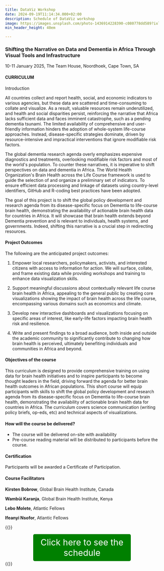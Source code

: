 ```yaml
---
title: DataViz Workshop
date: 2024-09-19T11:14:34.000+02:00
description: Schedule of DataViz workshop
image: https://images.unsplash.com/photo-1436914228390-c080778dd589?ixlib=rb-1.2.1&ixid=MnwxMjA3fDB8MHxwaG90by1wYWdlfHx8fGVufDB8fHx8&auto=format&fit=crop&w=1500&q=95
min_header_height: 40em

---
```


### Shifting the Narrative on Data and Dementia in Africa Through Visual Tools and Infrastructure

10-11 January 2025, The Team House, Noordhoek, Cape Town, SA

#### CURRICULUM
Introduction

All countries collect and report health, social, and economic indicators to various agencies, but these data are scattered and time-consuming to collate and visualize. As a result, valuable resources remain underutilized, and health and social disparities persist, reinforcing the narrative that Africa lacks sufficient data and faces imminent catastrophe, such as a pending dementia tsunami. The limited availability of comprehensive and user-friendly information hinders the adoption of whole-system life-course approaches. Instead, disease-specific strategies dominate, driven by resource-intensive and impractical interventions that ignore modifiable risk factors.

The global dementia research agenda overly emphasizes expensive diagnostics and treatments, overlooking modifiable risk factors and most of the world's population. To counter these narratives, it is imperative to shift perspectives on data and dementia in Africa. The World Health Organization's Brain Health across the Life Course framework is used to guide the selection of and organize a preliminary set of indicators. To ensure efficient data processing and linkage of datasets using country-level identifiers, GitHub and R-coding best practices have been adopted.

The goal of this project is to shift the global policy development and research agenda from its disease-specific focus on Dementia to life-course brain health, demonstrating the availability of actionable brain health data for countries in Africa. It will showcase that brain health extends beyond Dementia prevention and is relevant to individuals, health systems, and governments. Indeed, shifting this narrative is a crucial step in redirecting resources.

#### Project Outcomes
The following are the anticipated project outcomes:
    
1. Empower local researchers, policymakers, activists, and interested citizens with access to information for action. We will surface, collate, and frame existing data while providing workshops and training to enhance data visualization skills.
    
2. Support meaningful discussions about contextually relevant life course brain health in Africa, appealing to the general public by creating core visualizations showing the impact of brain health across the life course, encompassing various domains such as economics and climate.
    
3. Develop new interactive dashboards and visualizations focusing on specific areas of interest, like early-life factors impacting brain health risk and resilience.
    
4. Write and present findings to a broad audience, both inside and outside the academic community to significantly contribute to changing how brain health is perceived, ultimately benefiting individuals and communities in Africa and beyond.

#### Objectives of the course

This curriculum is designed to provide comprehensive training on using data for brain health initiatives and to inspire participants to become thought leaders in the field, driving forward the agenda for better brain health outcomes in African populations. This short course will equip participants with skills to shift the global policy development and research agenda from its disease-specific focus on Dementia to life-course brain health, demonstrating the availability of actionable brain health data for countries in Africa. The curriculum covers science communication (writing policy briefs, op-eds, etc) and technical aspects of visualizations.

#### How will the course be delivered?
- The course will be delivered on-site with availability
- Pre-course reading material will be distributed to participants before the course.

#### Certification
Participants will be awarded a Certificate of Participation.

#### Course Facilitators

**Kirsten Bobrow**, Global Brain Health Institute, Canada

**Wambūi Karanja**, Global Brain Health Institute, Kenya

**Lebo Molete**, Atlantic Fellows

**Ifeanyi Nsofor**, Atlantic Fellows


{{<rawhtml>}}
<div style="background-color: green; padding: 10px; border-radius: 5px; color: white; max-width: 300px; font-size: 28px; margin: 0 auto; text-align: center;">
    <a href="https://isicnimbizo.github.io/dataviz/DataViz_schedule.pdf" style="color: white; text-decoration: none; font-size: 28px;">Click here to see the schedule</a>
</div>
{{</rawhtml>}}
